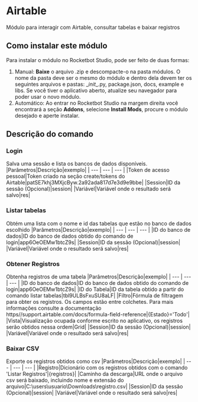 



# Airtable
  
Módulo para interagir com Airtable, consultar tabelas e baixar registros  

## Como instalar este módulo
  
Para instalar o módulo no Rocketbot Studio, pode ser feito de duas formas:
1. Manual: __Baixe__ o arquivo .zip e descompacte-o na pasta módulos. O nome da pasta deve ser o mesmo do módulo e dentro dela devem ter os seguintes arquivos e pastas: \__init__.py, package.json, docs, example e libs. Se você tiver o aplicativo aberto, atualize seu navegador para poder usar o novo módulo.
2. Automático: Ao entrar no Rocketbot Studio na margem direita você encontrará a seção **Addons**, selecione **Install Mods**, procure o módulo desejado e aperte instalar.  


## Descrição do comando

### Login
  
Salva uma sessão e lista os bancos de dados disponíveis.
|Parâmetros|Descrição|exemplo|
| --- | --- | --- |
|Token de acesso pessoal|Token criado na seção create/tokens do Airtable|patSE7khj3MXjcByw.2a92ada817d7e3d9e9bbe|
|Session|ID da sessão (Opcional)|session|
|Variável|Variável onde o resultado será salvo|res|

### Listar tabelas
  
Obtém uma lista com o nome e id das tabelas que estão no banco de dados escolhido
|Parâmetros|Descrição|exemplo|
| --- | --- | --- |
|ID do banco de dados|ID do banco de dados obtido do comando de login|app6OeOEMw1btcZ9s|
|Session|ID da sessão (Opcional)|session|
|Variável|Variável onde o resultado será salvo|res|

### Obtener Registros
  
Obtenha registros de uma tabela
|Parâmetros|Descrição|exemplo|
| --- | --- | --- |
|ID do banco de dados|ID do banco de dados obtido do comando de login|app6OeOEMw1btcZ9s|
|ID do Tabela|ID da tabela obtido a partir do comando listar tabelas|tbl9ULBsFxuSU8aLF|
|Filtro|Fórmula de filtragem para obter os registros. Os campos estão entre colchetes. Para mais informações consulte a documentação https//support.airtable.com/docs/formula-field-reference|{Estado}='Todo'|
|Vista|Visualização ocupada conforme escrito no aplicativo, os registros serão obtidos nessa ordem|Grid|
|Session|ID da sessão (Opcional)|session|
|Variável|Variável onde o resultado será salvo|res|

### Baixar CSV
  
Exporte os registros obtidos como csv
|Parâmetros|Descrição|exemplo|
| --- | --- | --- |
|Registro|Dicionário com os registros obtidos com o comando 'Listar Registros'|{registros}|
|Caminho da descarga|URL onde o arquivo csv será baixado, incluindo nome e extensão do arquivo|C:\users\usuario\Downloads\registro.csv|
|Session|ID da sessão (Opcional)|session|
|Variável|Variável onde o resultado será salvo|res|
